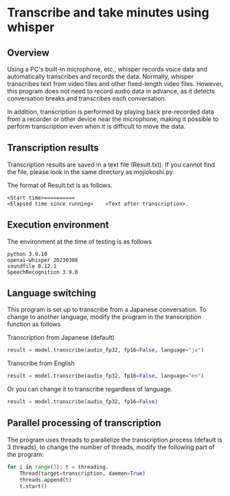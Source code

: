 # Transcribe and take minutes using whisper

## Overview
Using a PC's built-in microphone, etc., whisper records voice data and automatically transcribes and records the data.
Normally, whisper transcribes text from video files and other fixed-length video files. However, this program does not need to record audio data in advance, as it detects conversation breaks and transcribes each conversation.

In addition, transcription is performed by playing back pre-recorded data from a recorder or other device near the microphone, making it possible to perform transcription even when it is difficult to move the data.

## Transcription results
Transcription results are saved in a text file (Result.txt).
If you cannot find the file, please look in the same directory as mojiokoshi.py.

The format of Result.txt is as follows.
```
<Start time>==========
<Elapsed time since running>    <Text after transcription>.
```

## Execution environment
The environment at the time of testing is as follows
```
python 3.9.10
openai-whisper 20230308
soundfile 0.12.1
SpeechRecognition 3.9.0
```

## Language switching
This program is set up to transcribe from a Japanese conversation.
To change to another language, modify the program in the transcription function as follows

Transcription from Japanese (default)
````python
result = model.transcribe(audio_fp32, fp16=False, language="ja")
````
Transcribe from English
````python
result = model.transcribe(audio_fp32, fp16=False, language="en")
````
Or you can change it to transcribe regardless of language.
````python
result = model.transcribe(audio_fp32, fp16=False)
````

## Parallel processing of transcription
The program uses threads to parallelize the transcription process (default is 3 threads), to change the number of threads, modify the following part of the program: 

```python
for i in range(3): t = threading.
    Thread(target=transcription, daemon=True)
    threads.append(t)
    t.start()
```